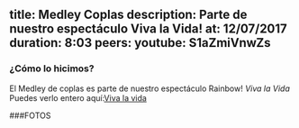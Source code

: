 title: Medley Coplas
description: Parte de nuestro espectáculo Viva la Vida!
at: 12/07/2017
duration: 8:03
peers:
youtube: S1aZmiVnwZs
----
### ¿Cómo lo hicimos?

El Medley de coplas es parte de nuestro espectáculo Rainbow! *Viva la Vida*
Puedes verlo entero aquí:[Viva la vida](https://www.youtube.com/playlist?list=PLqzeZeLDH880c1kwiSM13bxrbHCouPWnI)

###FOTOS
